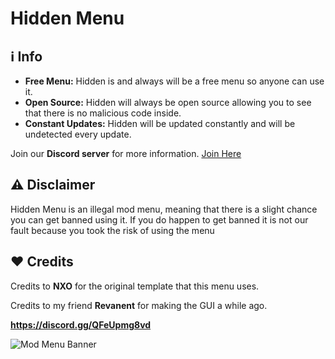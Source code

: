 # Hidden Menu

## ℹ️ Info  
- **Free Menu:** Hidden is and always will be a free menu so anyone can use it.
- **Open Source:** Hidden will always be open source allowing you to see that there is no malicious code inside.
- **Constant Updates:** Hidden will be updated constantly and will be undetected every update.

Join our **Discord server** for more information.
[Join Here](https://discord.gg/QFeUpmg8vd)  

## ⚠️ Disclaimer  
Hidden Menu is an illegal mod menu, meaning that there is a slight chance you can get banned using it. If you do happen to get banned it is not our fault because you took the risk of using the menu
## ❤️ Credits  
Credits to **NXO** for the original template that this menu uses.

Credits to my friend **Revanent** for making the GUI a while ago.

**https://discord.gg/QFeUpmg8vd**

![Mod Menu Banner](https://raw.githubusercontent.com/menker-cs/Hidden/refs/heads/main/Untitled_presentation-removebg-preview.png)  
